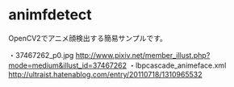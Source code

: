 animfdetect
================

OpenCV2でアニメ顔検出する簡易サンプルです。

・37467262_p0.jpg
http://www.pixiv.net/member_illust.php?mode=medium&illust_id=37467262
・lbpcascade_animeface.xml
http://ultraist.hatenablog.com/entry/20110718/1310965532

